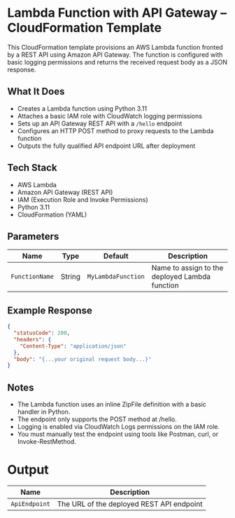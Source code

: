 # Lambda Function with API Gateway – CloudFormation Template

This CloudFormation template provisions an AWS Lambda function fronted by a REST API using Amazon API Gateway. The function is configured with basic logging permissions and returns the received request body as a JSON response.

## What It Does

- Creates a Lambda function using Python 3.11
- Attaches a basic IAM role with CloudWatch logging permissions
- Sets up an API Gateway REST API with a `/hello` endpoint
- Configures an HTTP POST method to proxy requests to the Lambda function
- Outputs the fully qualified API endpoint URL after deployment

## Tech Stack

- AWS Lambda
- Amazon API Gateway (REST API)
- IAM (Execution Role and Invoke Permissions)
- Python 3.11
- CloudFormation (YAML)

## Parameters

| Name           | Type   | Default         | Description                              |
|----------------|--------|-----------------|------------------------------------------|
| `FunctionName` | String | `MyLambdaFunction` | Name to assign to the deployed Lambda function |


## Example Response
```json
{
  "statusCode": 200,
  "headers": {
    "Content-Type": "application/json"
  },
  "body": "{...your original request body...}"
}
```

## Notes
- The Lambda function uses an inline ZipFile definition with a basic handler in Python.
- The endpoint only supports the POST method at /hello.
- Logging is enabled via CloudWatch Logs permissions on the IAM role.
- You must manually test the endpoint using tools like Postman, curl, or Invoke-RestMethod.

# Output
| Name          | Description                               |
| ------------- | ----------------------------------------- |
| `ApiEndpoint` | The URL of the deployed REST API endpoint |
